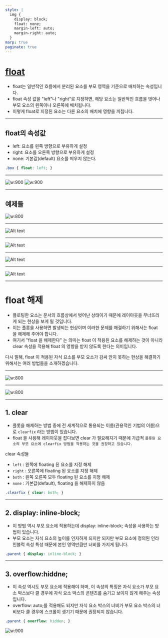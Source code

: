 ```yaml
---
style: |
  img {
    display: block;
    float: none;
    margin-left: auto;
    margin-right: auto;
  }
marp: true
paginate: true
---
```

# [float](https://webclub.tistory.com/606)
- float는 일반적인 흐름에서 분리된 요소를 부모 영역을 기준으로 배치하는 속성입니다.
- float 속성 값을 "left"나 "right"로 지정하면, 해당 요소는 일반적인 흐름을 벗어나 부모 요소의 왼쪽이나 오른쪽에 배치됩니다.
- 이렇게 float로 지정된 요소는 다른 요소의 배치에 영향을 끼칩니다.

---
## float의 속성값
- left: 요소를 왼쪽 방향으로 부유하게 설정
- right: 요소를 오른쪽 방향으로 부유하게 설정
- none: 기본값(default) 요소를 띄우지 않는다.

```css
.box { float: left; }
```

---
![w:900](./img/float/image.png)
![w:900](./img/float/image-1.png)

---
## 예제들 
![w:800](./img/float/image-2.png)

---
![Alt text](./img/float/image-3.png)

---
![Alt text](./img/float/image-4.png)

---
![Alt text](./img/float/image-5.png)

---
![Alt text](./img/float/image-6.png)

---
# float 해제
- 플로팅한 요소는 문서의 흐름상에서 벗어난 상태이기 때문에 레이아웃을 무너뜨리게 되는 현상을 보게 될 것입니다.
- 이는 플롯을 사용하면 발생되는 현상이며 이러한 문제를 해결하기 위해서는 float 을 해제해 주어야 합니다.
- 여기서 "float 을 해제한다" 는 의미는 float 이 적용된 요소를 해제하는 것이 아니라
clear 속성을 적용해 float 의 영향을 받지 않도록 한다는 의미입니다.

다시 말해, float 이 적용된 자식 요소를 부모 요소가 감싸 안지 못하는 현상을 해결하기 위해서는 여러 방법들을 소개하겠습니다.

---
![w:800](./img/float/image-7.png)

---
![w:800](./img/float/image-8.png)

---
## 1. clear
- 플롯을 해제하는 방법 중에 전 세계적으로 통용되는 이름(관용적인 기법의 이름)으로 `clearfix` 라는 방법이 있습니다.
- float 을 사용해 레이아웃을 잡다보면 clear 가 필요해지기 때문에 가급적 `플롯된 요소의 부모 요소에 clearfix 방법을 적용하는 것을 권장하고 있습니다.`

clear 속성들
- `left` : 왼쪽에 floating 된 요소를 지정 해제
- `right` : 오른쪽에 floating 된 요소를 지정 해제
- `both` : 왼쪽 오른쪽 모두 floating 된 요소를 지정 해제
- `none` : 기본값(default), floating 을 해제하지 않음

```css
.clearfix { clear: both; }
```

---
## 2. display: inline-block;
- 이 방법 역시 부모 요소에 적용하는데 display: inline-block; 속성을 사용하는 방법이 있습니다.
- 부모 요소는 자식 요소의 높이를 인지하게 되지만 되지만 부모 요소에 정의된 인라인블럭 속성 특성 때문에 본인 영역만큼만 너비를 가지게 됩니다.

```css
.parent { display: inline-block; }
```

---
## 3. overflow:hiddne;
- 이 속성 역시도 부모 요소에 적용해야 하며, 이 속성의 특징은 자식 요소가 부모 요소 박스보다 클 경우에 자식 요소 박스의 콘텐츠를 숨기고 보이지 않게 해주는 속성입니다.
- overflow: auto;를 적용해도 되지만 자식 요소 박스의 너비가 부모 요소 박스의 너비보다 클 경우에 스크롤이 생기기 때문에 권장되지 않습니다.

```css
.parent { overflow: hidden; }
```

![w:900](./img/float/image-9.png)









